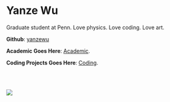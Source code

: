 # Yanze Wu



Graduate student at Penn. Love physics. Love coding. Love art.

__Github__: [yanzewu](https://github.com/yanzewu)

__Academic Goes Here__: [Academic](research.htm).

__Coding Projects Goes Here__: [Coding](coding.htm).


<br><br>

<img src="https://avatars.githubusercontent.com/u/20748230?s=460&u=c85d14dc8896efa5eea2a21c0a471e78d94412b1&v=4">